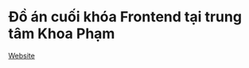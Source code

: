 # Đồ án cuối khóa Frontend tại trung tâm Khoa Phạm
[Website](https://xngtinh.github.io/Frontend_course_KhoaPham.vn/)
